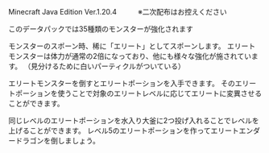Minecraft Java Edition Ver.1.20.4　　　※二次配布はお控えください

このデータパックでは35種類のモンスターが強化されます

モンスターのスポーン時、稀に「エリート」としてスポーンします。
エリートモンスターは体力が通常の2倍になっており、他にも様々な強化が施されています。
（見分けるために白いパーティクルがついている）

エリートモンスターを倒すとエリートポーションを入手できます。
そのエリートポーションを使うことで対象のエリートレベルに応じてエリートに変異させることができます。

同じレベルのエリートポーションを水入り大釜に2つ投げ入れることでレベルを上げることができます。
レベル5のエリートポーションを作ってエリートエンダードラゴンを倒しましょう。
